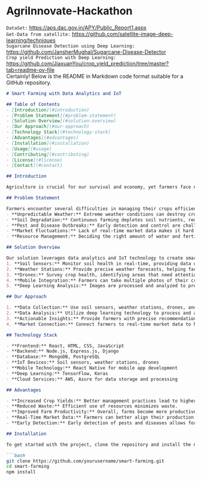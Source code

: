 # AgriInnovate-Hackathon
`DataSet:` https://aps.dac.gov.in/APY/Public_Report1.aspx <br>
`Get-Data from satellite:` https://github.com/satellite-image-deep-learning/techniques <br>
`Sugarcane Disease Detection using Deep Learning:` https://github.com/JansherMughal/Sugarcane-Disease-Detector <br>
`Crop yield Prediction with Deep Learning:` https://github.com/JiaxuanYou/crop_yield_prediction/tree/master?tab=readme-ov-file <br>
Certainly! Below is the README in Markdown code format suitable for a GitHub repository.

```markdown
# Smart Farming with Data Analytics and IoT

## Table of Contents
- [Introduction](#introduction)
- [Problem Statement](#problem-statement)
- [Solution Overview](#solution-overview)
- [Our Approach](#our-approach)
- [Technology Stack](#technology-stack)
- [Advantages](#advantages)
- [Installation](#installation)
- [Usage](#usage)
- [Contributing](#contributing)
- [License](#license)
- [Contact](#contact)

## Introduction

Agriculture is crucial for our survival and economy, yet farmers face numerous challenges like unpredictable weather, soil degradation, and market fluctuations. This project aims to tackle these issues using data analytics and IoT technology to create smarter farming practices.

## Problem Statement

Farmers encounter several difficulties in managing their crops efficiently:
- **Unpredictable Weather:** Extreme weather conditions can destroy crops and reduce yields.
- **Soil Degradation:** Continuous farming depletes soil nutrients, reducing productivity.
- **Pest and Disease Outbreaks:** Early detection and control are challenging, leading to significant crop losses.
- **Market Fluctuations:** Lack of real-time market data makes it hard to align production with demand.
- **Resource Management:** Deciding the right amount of water and fertilizer to use is a constant struggle without precise data.

## Solution Overview

Our solution leverages data analytics and IoT technology to create smarter farming practices:
1. **Soil Sensors:** Monitor soil health in real-time, providing data on moisture levels and nutrient content.
2. **Weather Stations:** Provide precise weather forecasts, helping farmers plan their activities.
3. **Drones:** Survey crop health, identifying areas that need attention.
4. **Mobile Integration:** Farmers can take multiple photos of their crops using their mobile phones. These photos are uploaded to our web application for deep learning analysis.
5. **Deep Learning Analysis:** Images are processed and analyzed to predict the optimal times for watering, fertilizing, and applying pesticides.

## Our Approach

1. **Data Collection:** Use soil sensors, weather stations, drones, and mobile phones to collect real-time data.
2. **Data Analysis:** Utilize deep learning technology to process and analyze the collected data.
3. **Actionable Insights:** Provide farmers with precise recommendations based on the analyzed data.
4. **Market Connection:** Connect farmers to real-time market data to help align production with demand.

## Technology Stack

- **Frontend:** React, HTML, CSS, JavaScript
- **Backend:** Node.js, Express.js, Django
- **Database:** MongoDB, PostgreSQL
- **IoT Devices:** Soil sensors, weather stations, drones
- **Mobile Technology:** React Native for mobile app development
- **Deep Learning:** TensorFlow, Keras
- **Cloud Services:** AWS, Azure for data storage and processing

## Advantages

- **Increased Crop Yields:** Better management practices lead to higher productivity.
- **Reduced Waste:** Efficient use of resources minimizes waste.
- **Improved Farm Productivity:** Overall, farms become more productive and sustainable.
- **Real-Time Market Data:** Farmers can better align their production with demand, reducing waste and increasing profits.
- **Early Detection:** Early detection of pests and diseases allows for timely intervention.

## Installation

To get started with the project, clone the repository and install the necessary dependencies.

```bash
git clone https://github.com/yourusername/smart-farming.git
cd smart-farming
npm install
```



